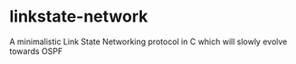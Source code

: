 # linkstate-network
A minimalistic Link State Networking protocol in C which will slowly evolve towards OSPF

